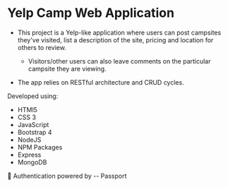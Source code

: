 # Yelp Camp Web Application

- This project is a Yelp-like application where users can post campsites they've visited, list a description of the site, pricing and location for others to review.
	- Visitors/other users can also leave comments on the particular campsite they are viewing.

- The app relies on RESTful architecture and CRUD cycles.

Developed using:
- HTMl5
- CSS 3
- JavaScript
- Bootstrap 4
- NodeJS
- NPM Packages
- Express
- MongoDB

🔐 Authentication powered by -- Passport